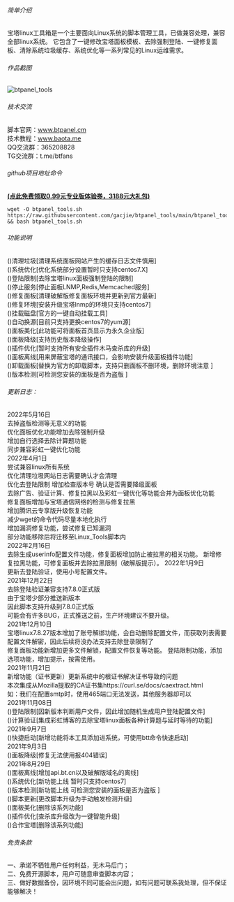 ###### 简单介绍
宝塔linux工具箱是一个主要面向Linux系统的脚本管理工具，已做兼容处理，兼容全部linux系统。
它包含了一键修改宝塔面板模板、去除强制登陆、一键修复面板、清除系统垃圾缓存、系统优化等一系列常见的Linux运维需求。
###### 作品截图
 ![btpanel_tools](https://raw.githubusercontent.com/gacjie/btpanel_tools/main/btpanel_tools.jpg)   

###### 技术交流
脚本官网：www.btpanel.cm  
技术教程：www.baota.me  
QQ交流群：365208828       
TG交流群：t.me/btfans   

###### github项目地址命令   
 **[(点此免费领取0.99元专业版体验券，3188元大礼包)](https://www.bt.cn/?invite_code=MV9yaHFycXY=)**   
```shell-session
wget -O btpanel_tools.sh https://raw.githubusercontent.com/gacjie/btpanel_tools/main/btpanel_tools.sh && bash btpanel_tools.sh
``` 
###### 功能说明
()清理垃圾[清理系统面板网站产生的缓存日志文件慎用]   
()系统优化[优化系统部分设置暂时只支持centos7.X]  
()登陆限制[去除宝塔linux面板强制登陆的限制]  
()停止服务[停止面板LNMP,Redis,Memcached服务]  
()修复面板[清理破解版修复面板环境并更新到官方最新]  
()修复环境[安装升级宝塔lnmp的环境只支持centos7]  
()挂载磁盘[官方的一键自动挂载工具]  
()自动换源[目前只支持更换centos7的yum源]  
()面板美化[此功能可将面板首页显示为永久企业版]  
()面板降级[支持历史版本降级操作]  
()插件优化[暂时支持所有安全插件木马查杀库的升级]  
()面板离线[用来屏蔽宝塔的通讯接口，会影响安装升级面板插件功能]  
()卸载面板[替换为官方的卸载脚本，支持只删面板不删环境，删除环境注意 ]  
()版本检测[可检测您安装的面板是否为盗版 ]  
###### 更新日志：  
2022年5月16日   
去掉盗版检测等无意义的功能   
优化面板优化功能增加去除强制升级   
增加自行选择去除计算题功能    
同步兼容彩虹一键优化功能     
2022年4月1日   
尝试兼容linux所有系统   
优化清理垃圾网站日志需要确认才会清理   
优化去登陆限制 增加检查版本号 确认是否需要降级面板    
去除广告、验证计算、修复拉黑以及彩虹一键优化等功能合并为面板优化功能    
修复面板增加与宝塔通信网络的检测与修复拉黑     
增加腾讯云专享版升级恢复功能     
减少wget的命令代码尽量本地化执行    
增加漏洞修复功能，尝试修复已知漏洞     
部分功能移除后将迁移至Linux_Tools脚本内    
2022年2月16日   
去除生成userinfo配置文件功能，修复面板增加防止被拉黑的相关功能。
新增修复拉黑功能，可修复面板并去除拉黑限制（破解版提示）。 
2022年1月9日   
更新去登陆验证，使用小号配置文件。   
2021年12月22日   
去除登陆验证兼容支持7.8.0正式版   
由于宝塔少部分推送新版本    
因此脚本支持升级到7.8.0正式版   
可能会有许多BUG，正式推送之前，生产环境建议不要升级。    
2021年12月10日   
宝塔linux7.8.27版本增加了账号解绑功能，会自动删除配置文件，而获取列表需要配置文件解密，因此后续将没办法支持去除登录限制了    
修复面板功能新增加更多文件解锁，配置文件恢复等功能。 登陆限制功能，添加选项功能，增加提示，按需使用。   
2021年11月21日   
新增功能（证书更新）更新系统中的根证书解决证书导致的问题  
本次集成从Mozilla提取的CA证书集https://curl.se/docs/caextract.html  
如：我们在配置smtp时，使用465端口无法发送，其他服务器却可以  
2021年11月08日  
()登陆限制[因新版本判断用户文件，因此增加随机生成用户登陆配置文件]   
()计算验证[集成彩虹博客的去除宝塔linux面板各种计算题与延时等待的功能]   
2021年9月7日  
()快捷启动[新增功能将本工具添加进系统，可使用btt命令快速启动]   
2021年9月3日   
()面板降级[修复无法使用报404错误]   
2021年8月29日   
()面板离线[增加api.bt.cn以及破解版域名的离线]   
()系统优化[新功能上线 暂时只支持centos7]   
()版本检测[新功能上线 可检测您安装的面板是否为盗版 ]   
()脚本更新[更改脚本升级为手动触发检测升级]   
()面板美化[删除该系列功能]    
()插件优化[查杀库升级改为一键智能升级]   
()合作宝塔[删除该系列功能]     
###### 免责条款
一、承诺不牺牲用户任何利益，无木马后门；  
二、免费开源脚本，用户可随意审查脚本内容；  
三、做好数据备份，因环境不同可能会出问题，如有问题可联系我处理，但不保证能够解决！  

